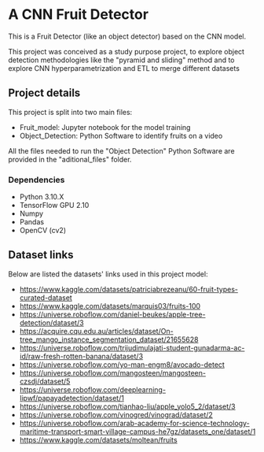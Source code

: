 # A CNN Fruit Detector
 This is a Fruit Detector (like an object detector) based on the CNN model.

 This project was conceived as a study purpose project, to explore object detection methodologies like the "pyramid and sliding" method and to explore CNN hyperparametrization and ETL to merge different datasets 

## Project details

This project is split into two main files:
- Fruit_model: Jupyter notebook for the model training
- Object_Detection: Python Software to identify fruits on a video

All the files needed to run the "Object Detection" Python Software are provided in the "aditional_files" folder.

### Dependencies
- Python 3.10.X
- TensorFlow GPU 2.10
- Numpy
- Pandas
- OpenCV (cv2)

## Dataset links

Below are listed the datasets' links used in this project model:
- https://www.kaggle.com/datasets/patriciabrezeanu/60-fruit-types-curated-dataset
- https://www.kaggle.com/datasets/marquis03/fruits-100
- https://universe.roboflow.com/daniel-beukes/apple-tree-detection/dataset/3
- https://acquire.cqu.edu.au/articles/dataset/On-tree_mango_instance_segmentation_dataset/21655628
- https://universe.roboflow.com/trijudimulajati-student-gunadarma-ac-id/raw-fresh-rotten-banana/dataset/3
- https://universe.roboflow.com/yo-man-engm8/avocado-detect
- https://universe.roboflow.com/mangosteen/mangosteen-czsdj/dataset/5
- https://universe.roboflow.com/deeplearning-lipwf/papayadetection/dataset/1
- https://universe.roboflow.com/tianhao-liu/apple_yolo5_2/dataset/3
- https://universe.roboflow.com/vinogred/vinograd/dataset/2
- https://universe.roboflow.com/arab-academy-for-science-technology-maritime-transport-smart-village-campus-he7gz/datasets_one/dataset/1
- https://www.kaggle.com/datasets/moltean/fruits                                                        
